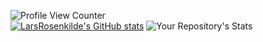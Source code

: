 ![Profile View Counter](https://komarev.com/ghpvc/?username=LarsRosenkilde)  
[![LarsRosenkilde's GitHub stats](https://github-readme-stats.vercel.app/api?username=LarsRosenkilde)](https://github.com/LarsRosenkilde/github-readme-stats)
![Your Repository's Stats](https://github-readme-stats.vercel.app/api/top-langs/?username=LarsRosenkilde&theme=blue-green)  

<!--
**LarsRosenkilde/LarsRosenkilde** is a ✨ _special_ ✨ repository because its `README.md` (this file) appears on your GitHub profile.

Here are some ideas to get you started:

- 🔭 I’m currently working on ...
- 🌱 I’m currently learning ...
- 👯 I’m looking to collaborate on ...
- 🤔 I’m looking for help with ...
- 💬 Ask me about ...
- 📫 How to reach me: ...
- 😄 Pronouns: ...
- ⚡ Fun fact: ...
-->
